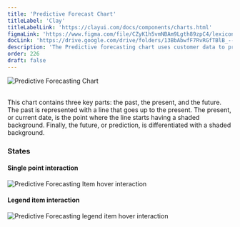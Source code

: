 ```yaml
---
title: 'Predictive Forecast Chart'
titleLabel: 'Clay'
titleLabelLink: 'https://clayui.com/docs/components/charts.html'
figmaLink: 'https://www.figma.com/file/CZyK1h5vmNBAm9Lgth89zpC4/lexicon-charts?node-id=254%3A650'
docLink: 'https://drive.google.com/drive/folders/13BbAbwfF7RvRGfTBlB_--vX5Oqn4jZq8?usp=sharing'
description: 'The Predictive forecasting chart uses customer data to predict future data with a declared margin of error.'
order: 226
draft: false
---
```


![Predictive Forecasting Chart](/images/lexicon/charts-18.png)
<br/>
<br/>

This chart contains three key parts: the past, the present, and the future. The past is represented with a line that goes up to the present. The present, or current date, is the point where the line starts having a shaded background. Finally, the future, or prediction, is differentiated with a shaded background.

### States

#### Single point interaction

![Predictive Forecasting Item hover interaction](/images/lexicon/charts-20.png)

#### Legend item interaction

![Predictive Forecasting legend item hover interaction](/images/lexicon/charts-19.png)
